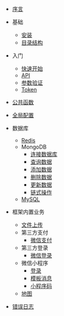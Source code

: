 * [序言](preface/preface.md)

* 基础
    * [安装](base/install.md)
    * [目录结构](base/directory.md)  
      
* 入门
    * [快速开始](start/start.md)
    * [API](start/api.md)
    * [参数验证](start/validator.md)
    * [Token](start/token.md)  
         
* [公共函数](common/common.md)

* [全局配置](config/config.md)

* 数据库
    * [Redis](database/redis.md)
    * MongoDB
        * [连接数据库](database/mongodb/connection.md)
        * [查询数据](database/mongodb/find.md)
        * [添加数据](database/mongodb/insert.md)
        * [删除数据](database/mongodb/delete.md)
        * [更新数据](database/mongodb/update.md)
        * [链式操作](database/mongodb/operate.md)
    * [MySQL](database/mysql.md) 
          
* 框架内置业务
    * [文件上传](service/upload.md)    
    * 第三方支付
        * [微信支付](service/payment/wechat.md)   
    * 第三方登录
        * [微信登录](service/login/wechat.md)    
    * 微信小程序
        * [登录](service/miniprogram/login.md)
        * [模板消息](service/miniprogram/template_message.md)
        * [小程序码](service/miniprogram/wxa_code.md)        
    * [地图](service/map.md)   
      
* [错误日志](log/log.md)
